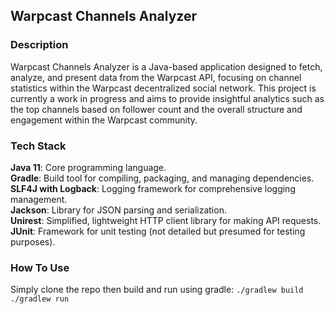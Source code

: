 ## Warpcast Channels Analyzer


### Description
Warpcast Channels Analyzer is a Java-based application designed to fetch, analyze, and present data from the Warpcast API, 
focusing on channel statistics within the Warpcast decentralized social network. This project is currently a work in 
progress and aims to provide insightful analytics such as the top channels based on follower count and the overall structure and engagement within the Warpcast community.


### Tech Stack
__Java 11__: Core programming language. \
__Gradle__: Build tool for compiling, packaging, and managing dependencies. \
__SLF4J with Logback__: Logging framework for comprehensive logging management. \
__Jackson__: Library for JSON parsing and serialization. \
__Unirest__: Simplified, lightweight HTTP client library for making API requests.\
__JUnit__: Framework for unit testing (not detailed but presumed for testing purposes).


### How To Use
Simply clone the repo then build and run using gradle:
`./gradlew build`
`./gradlew run`